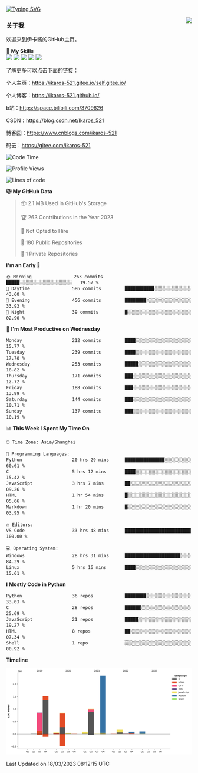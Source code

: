 [![Typing SVG](https://readme-typing-svg.herokuapp.com?size=25&duration=2500&color=8C43EA&vCenter=true&width=200&height=40&lines=Hi+Welcome+%F0%9F%91%8B%F0%9F%8F%BB;I'm+Love丶伊卡洛斯)](https://git.io/typing-svg)

<a href="#">
  <img align="right" src="https://github-readme-stats.vercel.app/api?username=Ikaros-521&count_private=true&show_icons=true&bg_color=15,f2f7fd,E0EAFC" />
</a>

### 关于我

欢迎来到伊卡酱的GitHub主页。

🌟 **My Skills**  
![](https://img.shields.io/badge/-C-A8B9CC?style=flat-square&logo=C&logoColor=fff)
![](https://img.shields.io/badge/-Python-3776AB?style=flat-square&logo=Python&logoColor=fff)
![](https://img.shields.io/badge/-JavaScript-F7DF1E?style=flat-square&logo=JavaScript&logoColor=fff)
![](https://img.shields.io/badge/-C++-00599C?style=flat-square&logo=Cpp&logoColor=fff)
![](https://img.shields.io/badge/-Linux-000000?style=flat-square&logo=Linux&logoColor=fff)

了解更多可以点击下面的链接：

个人主页：https://ikaros-521.gitee.io/self.gitee.io/

个人博客：https://ikaros-521.github.io/   

b站：https://space.bilibili.com/3709626

CSDN：https://blog.csdn.net/Ikaros_521

博客园：https://www.cnblogs.com/ikaros-521

码云：https://gitee.com/ikaros-521

<!--START_SECTION:waka-->
![Code Time](http://img.shields.io/badge/Code%20Time-30%20hrs%2018%20mins-blue)

![Profile Views](http://img.shields.io/badge/Profile%20Views-83-blue)

![Lines of code](https://img.shields.io/badge/From%20Hello%20World%20I%27ve%20Written-7.1%20million%20lines%20of%20code-blue)

**🐱 My GitHub Data** 

> 📦 2.1 MB Used in GitHub's Storage 
 > 
> 🏆 263 Contributions in the Year 2023
 > 
> 🚫 Not Opted to Hire
 > 
> 📜 180 Public Repositories 
 > 
> 🔑 1 Private Repositories 
 > 
**I'm an Early 🐤** 

```text
🌞 Morning                263 commits         █████░░░░░░░░░░░░░░░░░░░░   19.57 % 
🌆 Daytime                586 commits         ███████████░░░░░░░░░░░░░░   43.60 % 
🌃 Evening                456 commits         ████████░░░░░░░░░░░░░░░░░   33.93 % 
🌙 Night                  39 commits          █░░░░░░░░░░░░░░░░░░░░░░░░   02.90 % 
```
📅 **I'm Most Productive on Wednesday** 

```text
Monday                   212 commits         ████░░░░░░░░░░░░░░░░░░░░░   15.77 % 
Tuesday                  239 commits         ████░░░░░░░░░░░░░░░░░░░░░   17.78 % 
Wednesday                253 commits         █████░░░░░░░░░░░░░░░░░░░░   18.82 % 
Thursday                 171 commits         ███░░░░░░░░░░░░░░░░░░░░░░   12.72 % 
Friday                   188 commits         ███░░░░░░░░░░░░░░░░░░░░░░   13.99 % 
Saturday                 144 commits         ███░░░░░░░░░░░░░░░░░░░░░░   10.71 % 
Sunday                   137 commits         ███░░░░░░░░░░░░░░░░░░░░░░   10.19 % 
```


📊 **This Week I Spent My Time On** 

```text
🕑︎ Time Zone: Asia/Shanghai

💬 Programming Languages: 
Python                   20 hrs 29 mins      ███████████████░░░░░░░░░░   60.61 % 
C                        5 hrs 12 mins       ████░░░░░░░░░░░░░░░░░░░░░   15.42 % 
JavaScript               3 hrs 7 mins        ██░░░░░░░░░░░░░░░░░░░░░░░   09.26 % 
HTML                     1 hr 54 mins        █░░░░░░░░░░░░░░░░░░░░░░░░   05.66 % 
Markdown                 1 hr 20 mins        █░░░░░░░░░░░░░░░░░░░░░░░░   03.95 % 

🔥 Editors: 
VS Code                  33 hrs 48 mins      █████████████████████████   100.00 % 

💻 Operating System: 
Windows                  28 hrs 31 mins      █████████████████████░░░░   84.39 % 
Linux                    5 hrs 16 mins       ████░░░░░░░░░░░░░░░░░░░░░   15.61 % 
```

**I Mostly Code in Python** 

```text
Python                   36 repos            ████████░░░░░░░░░░░░░░░░░   33.03 % 
C                        28 repos            ██████░░░░░░░░░░░░░░░░░░░   25.69 % 
JavaScript               21 repos            █████░░░░░░░░░░░░░░░░░░░░   19.27 % 
HTML                     8 repos             ██░░░░░░░░░░░░░░░░░░░░░░░   07.34 % 
Shell                    1 repo              ░░░░░░░░░░░░░░░░░░░░░░░░░   00.92 % 
```



**Timeline**

![Lines of Code chart](https://raw.githubusercontent.com/Ikaros-521/Ikaros-521/main/assets/bar_graph.png)


 Last Updated on 18/03/2023 08:12:15 UTC
<!--END_SECTION:waka-->


<!--
**Ikaros-521/Ikaros-521** is a ✨ _special_ ✨ repository because its `README.md` (this file) appears on your GitHub profile.

Here are some ideas to get you started:

- 🔭 I’m currently working on ...
- 🌱 I’m currently learning ...
- 👯 I’m looking to collaborate on ...
- 🤔 I’m looking for help with ...
- 💬 Ask me about ...
- 📫 How to reach me: ...
- 😄 Pronouns: ...
- ⚡ Fun fact: ...
-->
